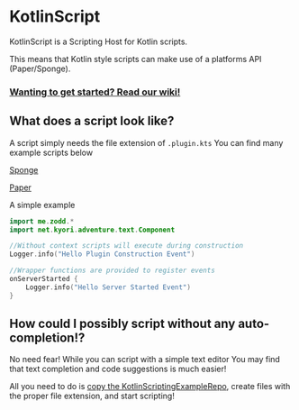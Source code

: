 # KotlinScript

KotlinScript is a Scripting Host for Kotlin scripts.

This means that Kotlin style scripts can make use of a platforms API (Paper/Sponge).

### [Wanting to get started? Read our wiki!](https://github.com/DrZoddiak/KotlinScript/wiki)

## What does a script look like?

A script simply needs the file extension of `.plugin.kts`
You can find many example scripts below

[Sponge](https://github.com/DrZoddiak/KotlinScript/tree/master/host/run/config/scripting-host/scripts)

[Paper](https://github.com/DrZoddiak/KotlinScript/tree/paper-support/example_scripts/paper)

A simple example
```kotlin 
import me.zodd.*
import net.kyori.adventure.text.Component

//Without context scripts will execute during construction
Logger.info("Hello Plugin Construction Event")

//Wrapper functions are provided to register events
onServerStarted {
    Logger.info("Hello Server Started Event")
}
```

## How could I possibly script without any auto-completion!?
No need fear! While you can script with a simple text editor
You may find that text completion and code suggestions is much easier!

All you need to do is [copy the KotlinScriptingExampleRepo](https://github.com/DrZoddiak/KotlinScriptingExampleRepo), 
create files with the proper file extension, and start scripting!
